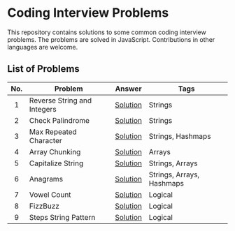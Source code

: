 # Coding Interview Problems

This repository contains solutions to some common coding interview problems. The problems are solved in JavaScript. Contributions in other languages are welcome.

## List of Problems

| No. | Problem                     | Answer                                                    | Tags                      |
| :-: | --------------------------- | --------------------------------------------------------- | ------------------------- |
|  1  | Reverse String and Integers | [Solution](./problems/01-reverse-strings-and-integers.js) | Strings                   |
|  2  | Check Palindrome            | [Solution](./problems/02-palindrome.js)                   | Strings                   |
|  3  | Max Repeated Character      | [Solution](./problems/03-max-repeated-character.js)       | Strings, Hashmaps         |
|  4  | Array Chunking              | [Solution](./problems/04-array-chunking.js)               | Arrays                    |
|  5  | Capitalize String           | [Solution](./problems/05-capiatalize-string.js)           | Strings, Arrays           |
|  6  | Anagrams                    | [Solution](./problems/06-anagrams.js)                     | Strings, Arrays, Hashmaps |
|  7  | Vowel Count                 | [Solution](./problems/07-vowel-count.js)                  | Logical                   |
|  8  | FizzBuzz                    | [Solution](./problems/08-fizzbuzz.js)                     | Logical                   |
|  9  | Steps String Pattern        | [Solution](./problems/09-steps-string-pattern.js)         | Logical                   |
